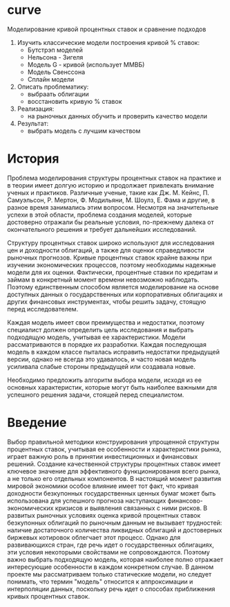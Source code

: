 # curve
Моделирование кривой процентных ставок и сравнение подходов
1. Изучить классические модели построения кривой % ставок:
   - Бутстрэп моделей
   - Нельсона - Зигеля
   - Модель G - кривой (использует ММВБ)
   - Модель Свенссона
   - Сплайн модели
2. Описать проблематику:
   - выбраать облигации
   - восстановить кривую % ставок
3. Реализация:
   - на рыночных данных обучить и проверить качество модели
4. Результат:
   - выбрать модель с лучшим качеством 

# История 
   Проблема моделирования структуры процентных ставок на практике и в теории имеет долгую историю и продолжает привлекать внимание ученых и практиков. Различные ученые, такие как Дж. М. Кейнс, П. Самуэльсон, Р. Мертон, Ф. Модильяни, М. Шоулз, Е. Фама и другие, в разное время занимались этим вопросом. Несмотря на значительные успехи в этой области, проблема создания моделей, которые достоверно отражали бы реальные условия, по-прежнему далека от окончательного решения и требует дальнейших исследований.

   Структуру процентных ставок широко используют для исследования цен и доходности облигаций, а также для оценки справедливости рыночных прогнозов. Кривые процентных ставок крайне важны при изучении экономических процессов, поэтому необходимы надежные модели для их оценки. Фактически, процентные ставки по кредитам и займам в конкретный момент времени невозможно наблюдать. Поэтому единственным способом является моделирование на основе доступных данных о государственных или корпоративных облигациях и других финансовых инструментах, чтобы решить задачу, стоящую перед исследователем.

   Каждая модель имеет свои преимущества и недостатки, поэтому специалист должен определить цель исследования и выбрать подходящую модель, учитывая ее характеристики. Модели рассматриваются в порядке их разработки. Каждая последующая модель в каждом классе пыталась исправить недостатки предыдущей версии, однако не всегда это удавалось, и часто новая модель усиливала слабые стороны предыдущей или создавала новые.

   Необходимо предложить алгоритм выбора модели, исходя из ее основных характеристик, которые могут быть наиболее важными для успешного решения задачи, стоящей перед специалистом.
   
# Введение 
Выбор правильной методики конструирования упрощенной структуры процентных ставок, учитывая ее особенности и характеристики рынка, играет важную роль в принятии инвестиционных и финансовых решений. Создание качественной структуры процентных ставок имеет ключевое значение для эффективного функционирования всего рынка, а не только его отдельных компонентов. В настоящий момент развития мировой экономики особое влияние имеет тот факт, что кривая доходности безкупонных государственных ценных бумаг может быть использована для успешного прогноза наступающих финансово-экономических кризисов и выявления связанных с ними рисков. В развитых рыночных условиях оценка кривой процентных ставок безкупонных облигаций по рыночным данным не вызывает трудностей: наличие достаточного количества ликвидных облигаций и достоверных биржевых котировок облегчает этот процесс. Однако для развивающихся стран, где речь идет о государственных облигациях, эти условия некоторыми свойствами не сопровождаются. Поэтому важно выбрать подходящую модель, которая наиболее полно отражает интересующие особенности в каждом конкретном случае. В данном проекте мы рассматриваем только статические модели, но следует понимать, что термин "модель" относится к аппроксимации и интерполяции данных, поскольку речь идет о способах приближения кривых процентных ставок.
